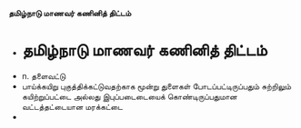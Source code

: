 **தமிழ்நாடு மாணவர் கணினித் திட்டம்**
- # தமிழ்நாடு மாணவர் கணினித் திட்டம்
- n. தளைவட்டு
- பாய்க்கயிறு புகுத்திக்கட்டுவதற்காக மூன்று துளைகள் போடப்பட்டிருப்பதும் சுற்றிலும் கயிற்றுப்பட்டை  அல்லது இபுப்படைடையைக் கொண்டிருப்பதுமான வட்டத்தட்டையான மரக்கட்டை
-

